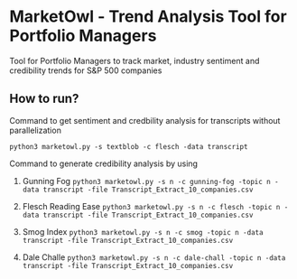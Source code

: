 # MarketOwl - Trend Analysis Tool for Portfolio Managers

Tool for Portfolio Managers to track market, industry sentiment and credibility trends for S&amp;P 500 companies


## How to run?
Command to get sentiment and credbility analysis for transcripts without parallelization

`python3 marketowl.py -s textblob -c flesch -data transcript`

Command to generate credibility analysis by using
1. Gunning Fog
`python3 marketowl.py -s n -c gunning-fog -topic n -data transcript -file Transcript_Extract_10_companies.csv`

2. Flesch Reading Ease
`python3 marketowl.py -s n -c flesch -topic n -data transcript -file Transcript_Extract_10_companies.csv`

3. Smog Index
`python3 marketowl.py -s n -c smog -topic n -data transcript -file Transcript_Extract_10_companies.csv`

4. Dale Challe
`python3 marketowl.py -s n -c dale-chall -topic n -data transcript -file Transcript_Extract_10_companies.csv`
